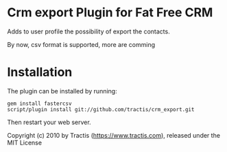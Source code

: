 Crm export Plugin for Fat Free CRM
============

Adds to user profile the possibility of export the contacts.

By now, csv format is supported, more are comming

Installation
============

The plugin can be installed by running:

    gem install fastercsv
    script/plugin install git://github.com/tractis/crm_export.git

Then restart your web server.

Copyright (c) 2010 by Tractis (https://www.tractis.com), released under the MIT License